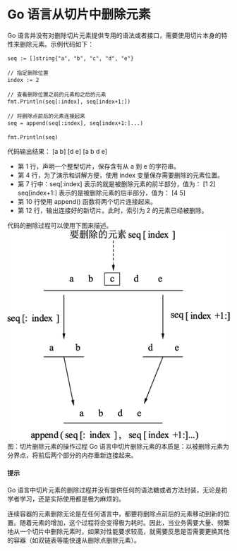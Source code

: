 # Go 语言从切片中删除元素

Go 语言并没有对删除切片元素提供专用的语法或者接口，需要使用切片本身的特性来删除元素。示例代码如下：

```
seq := []string{"a", "b", "c", "d", "e"}

// 指定删除位置       
index := 2

// 查看删除位置之前的元素和之后的元素
fmt.Println(seq[:index], seq[index+1:])

// 将删除点前后的元素连接起来
seq = append(seq[:index], seq[index+1:]...)

fmt.Println(seq)
```

代码输出结果：
[a b] [d e]
[a b d e]

*   第 1 行，声明一个整型切片，保存含有从 a 到 e 的字符串。
*   第 4 行，为了演示和讲解方便，使用 index 变量保存需要删除的元素位置。
*   第 7 行中：seq[:index] 表示的就是被删除元素的前半部分，值为：
    [1 2]
    seq[index+1:] 表示的是被删除元素的后半部分，值为：
    [4 5]
*   第 10 行使用 append() 函数将两个切片连接起来。
*   第 12 行，输出连接好的新切片。此时，索引为 2 的元素已经被删除。

代码的删除过程可以使用下图来描述。![](img/4dc2af3892a28cc4bf56667195fa8f40.jpg)
图：切片删除元素的操作过程
Go 语言中切片删除元素的本质是：以被删除元素为分界点，将前后两个部分的内存重新连接起来。

#### 提示

Go 语言中切片元素的删除过程并没有提供任何的语法糖或者方法封装，无论是初学者学习，还是实际使用都是极为麻烦的。

连续容器的元素删除无论是在任何语言中，都要将删除点前后的元素移动到新的位置。随着元素的增加，这个过程将会变得极为耗时。因此，当业务需要大量、频繁地从一个切片中删除元素时，如果对性能要求较高，就需要反思是否需要更换其他的容器（如双链表等能快速从删除点删除元素）。